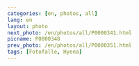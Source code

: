 ```yaml
---
categories: [en, photos, all]
lang: en
layout: photo
next_photo: /en/photos/all/P0000341.html
picname: P0000348
prev_photo: /en/photos/all/P0000351.html
tags: [Fotofalle, Hyena]
---
```

